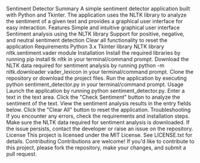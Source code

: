 Sentiment Detector
Summary
A simple sentiment detector application built with Python and Tkinter. The application uses the NLTK library to analyze the sentiment of a given text and provides a graphical user interface for easy interaction.
Features
Simple and intuitive graphical user interface
Sentiment analysis using the NLTK library
Support for positive, negative, and neutral sentiment detection
Clear all functionality to reset the application
Requirements
Python 3.x
Tkinter library
NLTK library
nltk.sentiment.vader module
Installation
Install the required libraries by running pip install tk nltk in your terminal/command prompt.
Download the NLTK data required for sentiment analysis by running python -m nltk.downloader vader_lexicon in your terminal/command prompt.
Clone the repository or download the project files.
Run the application by executing python sentiment_detector.py in your terminal/command prompt.
Usage
Launch the application by running python sentiment_detector.py.
Enter a text in the text area.
Click the "Check Sentiment" button to analyze the sentiment of the text.
View the sentiment analysis results in the entry fields below.
Click the "Clear All" button to reset the application.
Troubleshooting
If you encounter any errors, check the requirements and installation steps.
Make sure the NLTK data required for sentiment analysis is downloaded.
If the issue persists, contact the developer or raise an issue on the repository.
License
This project is licensed under the MIT License. See LICENSE.txt for details.
Contributing
Contributions are welcome! If you'd like to contribute to this project, please fork the repository, make your changes, and submit a pull request.

